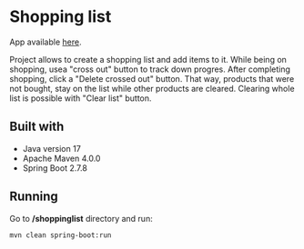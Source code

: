 # Shopping list

App available [here](https://shoppinglist-production-b2c3.up.railway.app/ "Shopping list").

Project allows to create a shopping list and add items to it. While being on shopping, usea "cross out" button to track down progres. After completing shopping, click a "Delete crossed out" button. That way, products that were not bought, stay on the list while other products are cleared. Clearing whole list is possible with "Clear list" button.

## Built with
- Java version 17
- Apache Maven 4.0.0
- Spring Boot 2.7.8

## Running

Go to **/shoppinglist** directory and run:

```bash
mvn clean spring-boot:run
```
